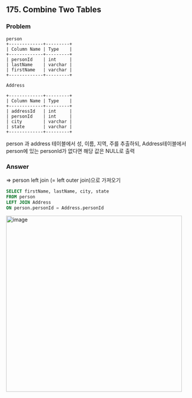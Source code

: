 ## 175. Combine Two Tables

### Problem
```
person
+-------------+---------+
| Column Name | Type    |
+-------------+---------+
| personId    | int     |
| lastName    | varchar |
| firstName   | varchar |
+-------------+---------+

Address

+-------------+---------+
| Column Name | Type    |
+-------------+---------+
| addressId   | int     |
| personId    | int     |
| city        | varchar |
| state       | varchar |
+-------------+---------+

```

person 과 address 테이블에서 성, 이름, 지역, 주를 추출하되, Address테이블에서 person에 있는 
personId가 없다면 해당 값은 NULL로 출력


### Answer
=> person left join (= left outer join)으로 가져오기
````sql
SELECT firstName, lastName, city, state
FROM person
LEFT JOIN Address
ON person.personId = Address.personId
````
<img width="477" alt="image" src="https://user-images.githubusercontent.com/84497369/181878508-f9dfcf81-e2f9-431e-9e73-4d1d9bed7296.png">



